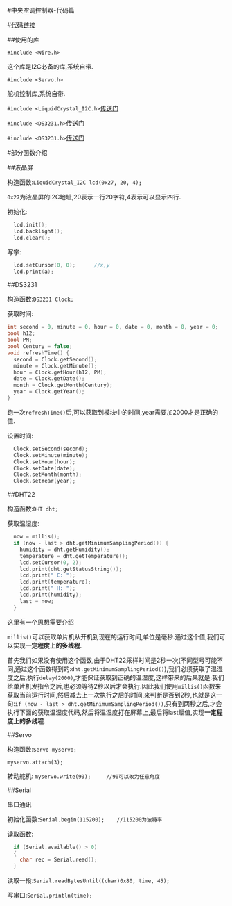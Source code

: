 #中央空调控制器-代码篇

#[代码链接](autoAirConditioner.ino)

##使用的库

`#include <Wire.h>`

这个库是I2C必备的库,系统自带.

`#include <Servo.h>`

舵机控制库,系统自带.

`#include <LiquidCrystal_I2C.h>`[传送门](libraries/LiquidCrystal_I2C2004V1)

`#include <DS3231.h>`[传送门](libraries/DS3231)

`#include <DS3231.h>`[传送门](libraries/DHT)

#部分函数介绍

##液晶屏

构造函数:`LiquidCrystal_I2C lcd(0x27, 20, 4);`

`0x27`为液晶屏的I2C地址,20表示一行20字符,4表示可以显示四行.

初始化:

```c
  lcd.init();
  lcd.backlight();
  lcd.clear();
```

写字:

```c
  lcd.setCursor(0, 0);		//x,y
  lcd.print(a);
```

##DS3231

构造函数:`DS3231 Clock;`

获取时间:

```c
int second = 0, minute = 0, hour = 0, date = 0, month = 0, year = 0;
bool h12;
bool PM;
bool Century = false;
void refreshTime() {
  second = Clock.getSecond();
  minute = Clock.getMinute();
  hour = Clock.getHour(h12, PM);
  date = Clock.getDate();
  month = Clock.getMonth(Century);
  year = Clock.getYear();
}
```

跑一次`refreshTime()`后,可以获取到模块中的时间,year需要加2000才是正确的值.

设置时间:

```c
  Clock.setSecond(second);
  Clock.setMinute(minute);
  Clock.setHour(hour);
  Clock.setDate(date);
  Clock.setMonth(month);
  Clock.setYear(year);
```

##DHT22

构造函数:`DHT dht;`

获取温湿度:

```c
  now = millis();
  if (now - last > dht.getMinimumSamplingPeriod()) {
    humidity = dht.getHumidity();
    temperature = dht.getTemperature();
    lcd.setCursor(0, 2);
    lcd.print(dht.getStatusString());
    lcd.print(" C: ");
    lcd.print(temperature);
    lcd.print(" H: ");
    lcd.print(humidity);
    last = now;
  }
```

这里有一个思想需要介绍

`millis()`可以获取单片机从开机到现在的运行时间,单位是毫秒.通过这个值,我们可以实现**一定程度上的多线程**.

首先我们如果没有使用这个函数,由于DHT22采样时间是2秒一次(不同型号可能不同,通过这个函数得到的:`dht.getMinimumSamplingPeriod()`),我们必须获取了温湿度之后,执行`delay(2000)`,才能保证获取到正确的温湿度,这样带来的后果就是:我们给单片机发指令之后,也必须等待2秒以后才会执行.因此我们使用`millis()`函数来获取当前运行时间,然后减去上一次执行之后的时间,来判断是否到2秒,也就是这一句:`if (now - last > dht.getMinimumSamplingPeriod())`,只有到两秒之后,才会执行下面的获取温湿度代码,然后将温湿度打在屏幕上,最后将last赋值,实现**一定程度上的多线程**.

##Servo

构造函数:`Servo myservo;`

`myservo.attach(3);`

转动舵机:
`myservo.write(90);		//90可以改为任意角度`

##Serial

串口通讯

初始化函数:`Serial.begin(115200);	//115200为波特率`

读取函数:

```c
  if (Serial.available() > 0)
  {
    char rec = Serial.read();
  }
```

读取一段:`Serial.readBytesUntil((char)0x80, time, 45);`

写串口:`Serial.println(time);`